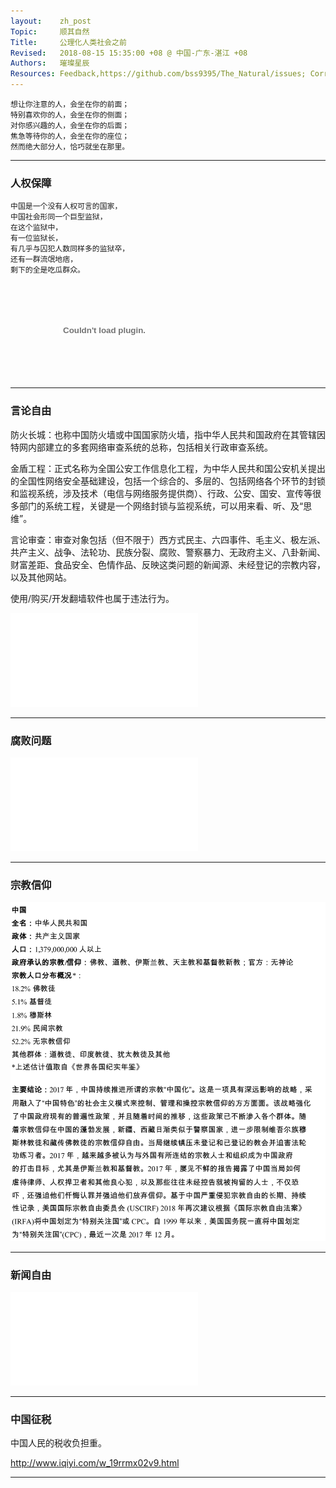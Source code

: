 ```yaml
---
layout:    zh_post
Topic:     顺其自然
Title:     公理化人类社会之前
Revised:   2018-08-15 15:35:00 +08 @ 中国-广东-湛江 +08
Authors:   璀璨星辰
Resources: Feedback,https://github.com/bss9395/The_Natural/issues; Corruption_Perceptions_Index_2017,resources/CPI_2017_Full_Data_Set.xlsx; 《国际特赦2017-2018年度报告》,resources/《国际特赦2017-2018年度报告》.pdf;《国际宗教自由报告》,resources/《国际宗教自由报告2018--中国》.pdf;
---
```


```
想让你注意的人，会坐在你的前面；
特别喜欢你的人，会坐在你的侧面；
对你感兴趣的人，会坐在你的后面；
焦急等待你的人，会坐在你的座位；
然而绝大部分人，恰巧就坐在那里。
```

--------------------------------------------------------------------------------

### 人权保障

```
中国是一个没有人权可言的国家，
中国社会形同一个巨型监狱，
在这个监狱中，
有一位监狱长，
有几乎与囚犯人数同样多的监狱卒，
还有一群流氓地痞，
剩下的全是吃瓜群众。
```

![width:100%; height:80vh;](resources/cn.nytimes.com;opinion;20180108;china-military-economic-power;dual;.pdf)

--------------------------------------------------------------------------------

### 言论自由

防火长城：也称中国防火墙或中国国家防火墙，指中华人民共和国政府在其管辖因特网内部建立的多套网络审查系统的总称，包括相关行政审查系统。

金盾工程：正式名称为全国公安工作信息化工程，为中华人民共和国公安机关提出的全国性网络安全基础建设，包括一个综合的、多层的、包括网络各个环节的封锁和监视系统，涉及技术（电信与网络服务提供商）、行政、公安、国安、宣传等很多部门的系统工程，关键是一个网络封锁与监视系统，可以用来看、听、及“思维”。

言论审查：审查对象包括（但不限于）西方式民主、六四事件、毛主义、极左派、共产主义、战争、法轮功、民族分裂、腐败、警察暴力、无政府主义、八卦新闻、财富差距、食品安全、色情作品、反映这类问题的新闻源、未经登记的宗教内容，以及其他网站。

使用/购买/开发翻墙软件也属于违法行为。

![width:100%;height:80vh;](resources/chinadigitaltimes.net;space;阅后即焚：GFW的前世今生，一部GFW之父方滨兴的发家史.html.pdf)

--------------------------------------------------------------------------------

### 腐败问题

![width:100%;height:80vh;](figures/CPI_2017_Global_Map_and_Country_Results.pdf)

--------------------------------------------------------------------------------

### 宗教信仰

![max-width:100%;](figures/International_Religious_Freedom_Report_2018--China.svg)

--------------------------------------------------------------------------------

### 新闻自由

![width:100%;height:80vh;](figures/Freedom_of_the_Press_Worldwide_2018.pdf)

--------------------------------------------------------------------------------

### 中国征税

中国人民的税收负担重。

<http://www.iqiyi.com/w_19rrmx02v9.html>

--------------------------------------------------------------------------------
